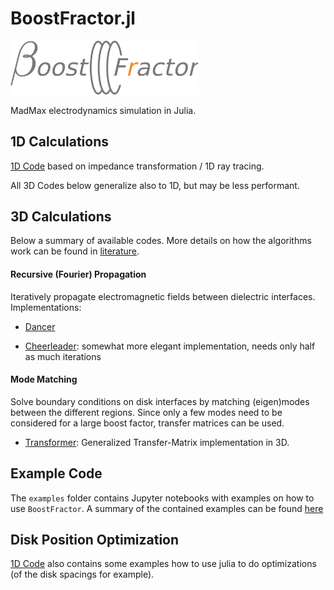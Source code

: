 # BoostFractor.jl

<img src="img/boost_fractor_logo.png" alt="BoostFractor" width=300> <!--BoostFractor.jl-->

MadMax electrodynamics simulation in Julia.


## 1D Calculations
[1D Code](1d_model.md) based on impedance transformation / 1D ray tracing.

All 3D Codes below generalize also to 1D, but may be less performant.

## 3D Calculations
Below a summary of available codes. More details on how the algorithms work can be found in [literature](resources.md).

#### Recursive (Fourier) Propagation
Iteratively propagate electromagnetic fields between dielectric interfaces.
Implementations:
 * [Dancer](3d_algorithms.md#dancer_and_cheerleader)
 <!-- --->
 * [Cheerleader](3d_algorithms.md#dancer_and_cheerleader): somewhat more elegant implementation, needs only half as much iterations

#### Mode Matching
Solve boundary conditions on disk interfaces by matching (eigen)modes between the different regions. Since only a few modes need to be considered for a large boost factor, transfer matrices can be used.
 * [Transformer](3d_algorithms.md#transformer): Generalized Transfer-Matrix implementation in 3D.
 
## Example Code
The `examples` folder contains Jupyter notebooks with examples on how to use `BoostFractor`.
A summary of the contained examples can be found [here](examples.md)

## Disk Position Optimization
[1D Code](1d_model.md) also contains some examples how to use julia to do optimizations (of the disk spacings for example).
